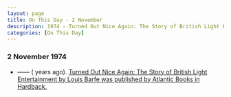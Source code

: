 ```yaml
---
layout: page
title: On This Day - 2 November
description: 1974 - Turned Out Nice Again: The Story of British Light Entertainment by Louis Barfe was published by Atlantic Books in Hardback.
categories: [On This Day]
---
```


### 2 November 1974
* —— (<span id="age1"></span> years ago). [Turned Out Nice Again: The Story of British Light Entertainment by Louis Barfe was published by Atlantic Books in Hardback.](/books/2008/11/01/turned-out-nice-again.html)

<!-- Script for calculating number of years ago -->
<script>
var dob = '19741102';
var year = Number(dob.substr(0, 4));
var month = Number(dob.substr(4, 2)) - 1;
var day = Number(dob.substr(6, 2));
var today = new Date();
var age1 = today.getFullYear() - year;
if (today.getMonth() < month || (today.getMonth() == month && today.getDate() < day)) {
age1--;
}
document.getElementById("age1").innerHTML=age1;
</script>

